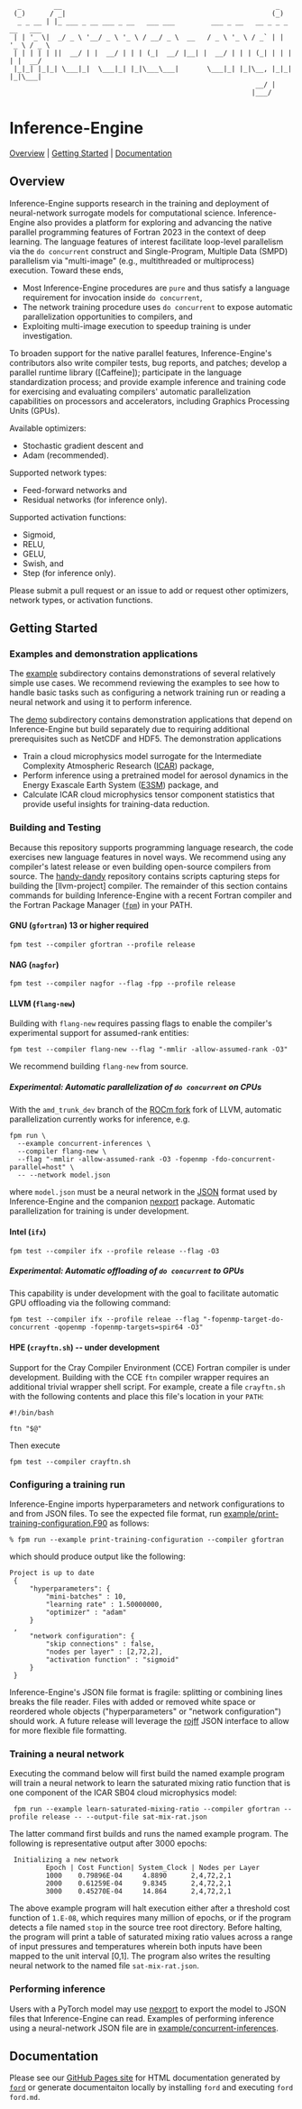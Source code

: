 
```ascii
  _        __                                                     _            
 (_)      / _|                                                   (_)           
  _ _ __ | |_ ___ _ __ ___ _ __   ___ ___         ___ _ __   __ _ _ _ __   ___ 
 | | '_ \|  _/ _ \ '__/ _ \ '_ \ / __/ _ \  __   / _ \ '_ \ / _` | | '_ \ / _ \
 | | | | | ||  __/ | |  __/ | | | (_|  __/ |__| |  __/ | | | (_| | | | | |  __/
 |_|_| |_|_| \___|_|  \___|_| |_|\___\___|       \___|_| |_|\__, |_|_| |_|\___|
                                                             __/ |             
                                                            |___/              
```
Inference-Engine
================

[Overview](#overview) | [Getting Started](#getting-started) | [Documentation](#documentation)

Overview
--------
Inference-Engine supports research in the training and deployment of neural-network surrogate models for computational science.
Inference-Engine also provides a platform for exploring and advancing the native parallel programming features of Fortran 2023 in the context of deep learning.
The language features of interest facilitate loop-level parallelism via the `do concurrent` construct and Single-Program, Multiple Data (SMPD) parallelism via "multi-image" (e.g., multithreaded or multiprocess) execution.
Toward these ends,

* Most Inference-Engine procedures are `pure` and thus satisfy a language requirement for invocation inside `do concurrent`,
* The network training procedure uses `do concurrent` to expose automatic parallelization opportunities to compilers, and
* Exploiting multi-image execution to speedup training is under investigation.

To broaden support for the native parallel features, Inference-Engine's contributors also write compiler tests, bug reports, and patches; develop a parallel runtime library ([Caffeine]); participate in the language standardization process; and provide example inference and training code for exercising and evaluating compilers' automatic parallelization capabilities on processors and accelerators, including Graphics Processing Units (GPUs).

Available optimizers:
* Stochastic gradient descent and
* Adam (recommended).

Supported network types:
* Feed-forward networks and
* Residual networks (for inference only).

Supported activation functions:
* Sigmoid,
* RELU,
* GELU,
* Swish, and
* Step (for inference only).

Please submit a pull request or an issue to add or request other optimizers, network types, or activation functions.

Getting Started
---------------

### Examples and demonstration applications
The [example](./example) subdirectory contains demonstrations of several relatively simple use cases.
We recommend reviewing the examples to see how to handle basic tasks such as configuring a network training run or reading a neural network and using it to perform inference.

The [demo](./demo) subdirectory contains demonstration applications that depend on Inference-Engine but build separately due to requiring additional prerequisites such as NetCDF and HDF5.
The demonstration applications
 - Train a cloud microphysics model surrogate for the Intermediate Complexity Atmospheric Research ([ICAR]) package,
 - Perform inference using a pretrained model for aerosol dynamics in the Energy Exascale Earth System ([E3SM]) package, and
 - Calculate ICAR cloud microphysics tensor component statistics that provide useful insights for training-data reduction.

### Building and Testing
Because this repository supports programming language research, the code exercises new language features in novel ways.
We recommend using any compiler's latest release or even building open-source compilers from source.
The [handy-dandy] repository contains scripts capturing steps for building the [llvm-project] compiler.
The remainder of this section contains commands for building Inference-Engine with a recent Fortran compiler and the Fortran Package Manager ([`fpm`]) in your PATH.

#### GNU (`gfortran`) 13 or higher required
```
fpm test --compiler gfortran --profile release
```

#### NAG (`nagfor`)
```
fpm test --compiler nagfor --flag -fpp --profile release
```

#### LLVM (`flang-new`)
Building with `flang-new` requires passing flags to enable the compiler's experimental support for assumed-rank entities:
```
fpm test --compiler flang-new --flag "-mmlir -allow-assumed-rank -O3"
```
We recommend building `flang-new` from source.

##### _Experimental:_ Automatic parallelization of `do concurrent` on CPUs
With the `amd_trunk_dev` branch of the [ROCm fork] fork of LLVM, automatic parallelization currently works for inference, e.g.
```
fpm run \
  --example concurrent-inferences \
  --compiler flang-new \
  --flag "-mmlir -allow-assumed-rank -O3 -fopenmp -fdo-concurrent-parallel=host" \
  -- --network model.json

```
where `model.json` must be a neural network in the [JSON] format used by Inference-Engine and the companion [nexport] package.
Automatic parallelization for training is under development.

#### Intel (`ifx`)
```
fpm test --compiler ifx --profile release --flag -O3
```

##### _Experimental:_ Automatic offloading of `do concurrent` to GPUs
This capability is under development with the goal to facilitate automatic GPU offloading via the following command:
```
fpm test --compiler ifx --profile releae --flag "-fopenmp-target-do-concurrent -qopenmp -fopenmp-targets=spir64 -O3"
```

#### HPE (`crayftn.sh`) -- under development
Support for the Cray Compiler Environment (CCE) Fortran compiler is under development.
Building with the CCE `ftn` compiler wrapper requires an additional trivial wrapper
shell script. For example, create a file `crayftn.sh` with the following contents and
place this file's location in your `PATH`:
```
#!/bin/bash

ftn "$@"
```
Then execute
```
fpm test --compiler crayftn.sh
```

### Configuring a training run
Inference-Engine imports hyperparameters and network configurations to and from JSON files.
To see the expected file format, run [example/print-training-configuration.F90] as follows:
```
% fpm run --example print-training-configuration --compiler gfortran
```
which should produce output like the following:
```
Project is up to date
 {
     "hyperparameters": {
         "mini-batches" : 10,
         "learning rate" : 1.50000000,
         "optimizer" : "adam"
     }
 ,
     "network configuration": {
         "skip connections" : false,
         "nodes per layer" : [2,72,2],
         "activation function" : "sigmoid"
     }
 }
```
Inference-Engine's JSON file format is fragile: splitting or combining lines breaks the file reader.
Files with added or removed white space or reordered whole objects ("hyperparameters" or "network configuration") should work.
A future release will leverage the [rojff] JSON interface to allow for more flexible file formatting.

### Training a neural network
Executing the command below will first build the named example program will train a neural network to learn the saturated mixing ratio function that is one component of the ICAR SB04 cloud microphysics model:
```
 fpm run --example learn-saturated-mixing-ratio --compiler gfortran --profile release -- --output-file sat-mix-rat.json
```
The latter command first builds and runs the named example program.
The following is representative output after 3000 epochs:
```
 Initializing a new network
         Epoch | Cost Function| System_Clock | Nodes per Layer
         1000    0.79896E-04     4.8890      2,4,72,2,1
         2000    0.61259E-04     9.8345      2,4,72,2,1
         3000    0.45270E-04     14.864      2,4,72,2,1
```
The above example program will halt execution either after a threshold cost function of `1.E-08`, which requires many million of epochs, or if the program detects a file named `stop` in the source tree root directory.
Before halting, the program will print a table of saturated mixing ratio values across a range of input pressures and temperatures wherein both inputs have been mapped to the unit interval [0,1].
The program also writes the resulting neural network to the named file `sat-mix-rat.json`.

### Performing inference
Users with a PyTorch model may use [nexport] to export the model to JSON files that Inference-Engine can read.
Examples of performing inference using a neural-network JSON file are in [example/concurrent-inferences].

Documentation
-------------
Please see our [GitHub Pages site] for HTML documentation generated by [`ford`] or generate documentaiton locally by installing `ford` and executing `ford ford.md`.


[E3SM]: https://e3sm.org
[example/print-training-configuration.F90]: example/print-training-configuration.F90
[example/concurrent-inferences]: example/concurrent-inferences
[`ford`]: https://github.com/Fortran-FOSS-Programmers/ford
[`fpm`]: https://github.com/fortran-lang/fpm
[GitHub Pages site]: https://berkeleylab.github.io/inference-engine/ 
[handy-dandy]: https://github.com/rouson/handy-dandy/blob/main/src
[ICAR]: https://github.com/NCAR/icar
[JSON]: https://www.json.org/json-en.html
[nexport]: https://go.lbl.gov/nexport
[ROCm fork]: https://github.com/ROCm/llvm-project
[rojff]: https://gitlab.com/everythingfunctional/rojff
[Overview]: #overview
[Getting Started]: #getting-started
[Documentation]: #documentation
[Building and testing]: #building-and-testing
